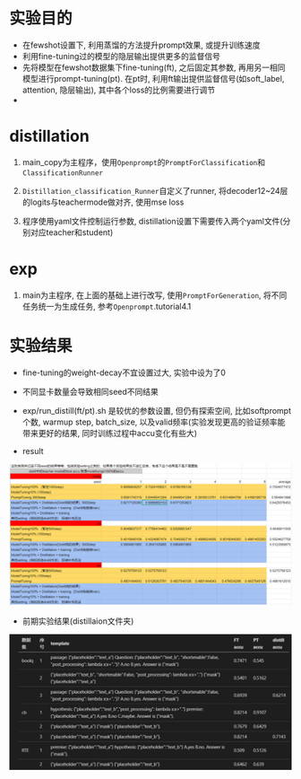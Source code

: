 # 实验目的
- 在fewshot设置下, 利用蒸馏的方法提升prompt效果, 或提升训练速度
- 利用fine-tuning过的模型的隐层输出提供更多的监督信号
- 先将模型在fewshot数据集下fine-tuning(ft), 之后固定其参数, 再用另一相同模型进行prompt-tuning(pt). 在pt时, 利用ft输出提供监督信号(如soft_label, attention, 隐层输出), 其中各个loss的比例需要进行调节
- 
# distillation
1. main_copy为主程序，使用`Openprompt`的`PromptForClassification`和`ClassificationRunner`

2. `Distillation_classification_Runner`自定义了runner, 将decoder12~24层的logits与teachermode做对齐, 使用mse loss

3. 程序使用yaml文件控制运行参数, distillation设置下需要传入两个yaml文件(分别对应teacher和student)

# exp
1. main为主程序, 在上面的基础上进行改写, 使用`PromptForGeneration`, 将不同任务统一为生成任务, 参考`Openprompt`.tutorial4.1

# 实验结果
- fine-tuning的weight-decay不宜设置过大, 实验中设为了0
- 不同显卡数量会导致相同seed不同结果
- exp/run_distill(ft/pt).sh 是较优的参数设置, 但仍有探索空间, 比如softprompt个数, warmup step, batch_size, 以及valid频率(实验发现更高的验证频率能带来更好的结果, 同时训练过程中accu变化有些大)
  
- result

![result](result.png)

- 前期实验结果(distillaion文件夹)

![result1](result1.png)
